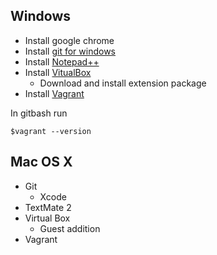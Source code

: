 ## Windows

 - Install google chrome
 - Install [git for windows](https://gitforwindows.org/)
 - Install [Notepad++](https://notepad-plus-plus.org/)
 - Install [VitualBox](https://www.virtualbox.org/wiki/Downloads)
	 - Download and install extension package
- Install [Vagrant](https://www.vagrantup.com/)

In gitbash run

    $vagrant --version

## Mac OS X

 - Git 
	 - Xcode 
 - TextMate 2 
 - Virtual Box 
	 - Guest addition 
 - Vagrant
<!--stackedit_data:
eyJoaXN0b3J5IjpbLTE5NTQ0OTM2NTQsLTE1MjU5ODU3NzIsNj
c1NzU0MjQ5LC02ODA5NjUyMTMsMzc3MDE0NDIwXX0=
-->